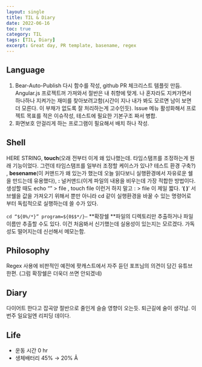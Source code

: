 ```yaml
---
layout: single
title: TIL & Diary
date: 2022-06-16
toc: true
category: TIL
tags: [TIL, Diary]
excerpt: Great day, PR template, basename, regex
---
```

## Language  
1. Bear-Auto-Publish 다시 함수를 작성, github PR 체크리스트 템플릿 만듬. Angular.js 프로젝트꺼 가져와서 절반은 내 취향에 맞게. 나 혼자라도 지켜가면서 하나하나 지켜가는 재미를 찾아보려고함(시간이 지나 내가 봐도 모르면 남이 보면 더 모른다. 이 부채가 없도록 잘 처리하는게 고수인듯). Issue 메뉴 활성화해서 프로젝트 목표를 적은 이슈작성, 테스트에 필요한 기본구조 짜서 병합.
2. 화면보호 안걸리게 하는 프로그램이 필요해서 배치 하나 작성.

## Shell  
HERE STRING, **touch**(오래 전부터 이게 왜 있나했는데. 타임스탬프를 조정하는게 원래 기능이었다. 그런데 타임스탬프를 일부러 조정할 케이스가 있나? 테스트 환경 구축?) , **besename**(이 커맨드가 왜 있는가 했는데 오늘 읽다보니 실행환경에서 자유로운 쉘을 만드는데 유용했다), **:** 널커맨드(이게 파일의 내용을 비우는데 가장 적합한 방법이다. 생성할 때도 echo “” > file , touch file 이런거 하지 말고 : > file 이 제일 짧다. ‘**( )**’ 서브쉘을 값을 가져오기 위해서 뿐만 아니라 cd 같이 실행환경을 바꿀 수 있는 명령어로 부터 독립적으로 실행하는데 쓸 수가 있다.

`cd “${0%/*}” program=${0$$*/}—` **확장쉘 **파일의 디렉토리만 추출하거나 파일이름만 추출할 수도 있다. 이건 처음봐서 신기했는데 실용성이 있는지는 모르겠다. 가독성도 떨어지는데 신선해서 메모는함.

## Philosophy  
Regex 사용에 비판적인 예전에 팟캐스트에서 자주 듣던 포프님의 의견이 담긴 유튜브한편. (그럼 확장쉘은 더욱더 쓰면 안되겠네)

## Diary  
다이어트 한다고 잡곡양 절반으로 줄인게 슬슬 영향이 오는듯. 퇴근길에 술이 생각남. 이번주 일요일엔 리피딩 데이다.

## Life  
* 운동 시간 0 hr
* 생체배터리 45% → 20%
  Â